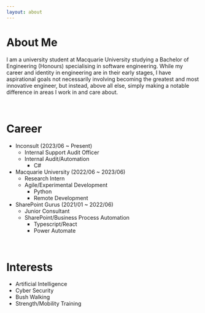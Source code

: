 ```yaml
---
layout: about 
---
```


# About Me
I am a university student at Macquarie University studying a Bachelor of Engineering (Honours) specialising in software engineering. While my career and identity in engineering are in their early stages, I have aspirational goals not necessarily involving becoming the greatest and most innovative engineer, but instead, above all else, simply making a notable difference in areas I work in and care about.


<br/>

# Career
* Inconsult (2023/06 ~ Present)
  * Internal Support Audit Officer
  * Internal Audit/Automation
    * C#
* Macquarie University (2022/06 ~ 2023/06)
  * Research Intern
  * Agile/Experimental Development
    * Python
    * Remote Development
* SharePoint Gurus (2021/01 ~ 2022/06)
  * Junior Consultant
  * SharePoint/Business Process Automation
    * Typescript/React
    * Power Automate

<br/>

# Interests

- Artificial Intelligence
- Cyber Security
- Bush Walking
- Strength/Mobility Training
